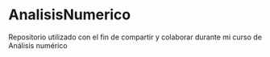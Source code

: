 # AnalisisNumerico
Repositorio utilizado con el fin de compartir y colaborar durante mi curso de Análisis numérico

